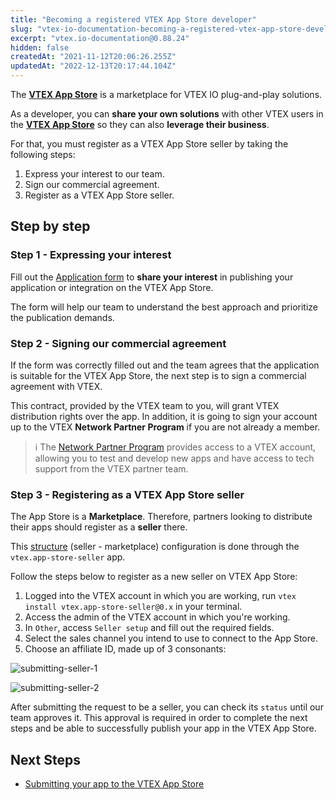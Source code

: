 ```yaml
---
title: "Becoming a registered VTEX App Store developer"
slug: "vtex-io-documentation-becoming-a-registered-vtex-app-store-developer"
excerpt: "vtex.io-documentation@0.88.24"
hidden: false
createdAt: "2021-11-12T20:06:26.255Z"
updatedAt: "2022-12-13T20:17:44.104Z"
---
```


The [**VTEX App Store**](https://apps.vtex.com/) is a marketplace for VTEX IO plug-and-play solutions.

As a developer, you can **share your own solutions** with other VTEX users in the [**VTEX App Store**](https://apps.vtex.com/) so they can also **leverage their business**.

For that, you must register as a VTEX App Store seller by taking the following steps:

1. Express your interest to our team.
2. Sign our commercial agreement.
3. Register as a VTEX App Store seller.

## Step by step

### Step 1 - Expressing your interest

Fill out the [Application form](https://forms.gle/wpkXMxgSfCXwMPbs8) to **share your interest** in publishing your application or integration on the VTEX App Store.

The form will help our team to understand the best approach and prioritize the publication demands.

### Step 2 - Signing our commercial agreement

If the form was correctly filled out and the team agrees that the application is suitable for the VTEX App Store, the next step is to sign a commercial agreement with VTEX.

This contract, provided by the VTEX team to you, will grant VTEX distribution rights over the app. In addition, it is going to sign your account up to the VTEX **Network Partner Program** if you are not already a member.

> ℹ️ The [Network Partner Program](https://network.vtex.com/terms_of_use) provides access to a VTEX account, allowing you to test and develop new apps and have access to tech support from the VTEX partner team.

### Step 3 - Registering as a VTEX App Store seller

The App Store is a **Marketplace**. Therefore, partners looking to distribute their apps should register as a  **seller** there.

This [structure](https://help.vtex.com/tutorial/configuring-the-marketplace-between-vtex-stores--tutorials_6520) (seller - marketplace) configuration is done through the `vtex.app-store-seller` app.

Follow the steps below to register as a new seller on VTEX App Store:

1. Logged into the VTEX account in which you are working, run `vtex install vtex.app-store-seller@0.x` in your terminal.
2. Access the admin of the VTEX account in which you're working.
3. In `Other`, access `Seller setup` and fill out the required fields.
4. Select the sales channel you intend to use to connect to the App Store.
5. Choose an affiliate ID, made up of 3 consonants:

![submitting-seller-1](https://cdn.jsdelivr.net/gh/vtexdocs/dev-portal-content@readme-docs/docs/vtex-io/App%20Guides/vtex-app-store/92964918-48d71080-f44b-11ea-8929-b744915e3fb0_49.png)

![submitting-seller-2](https://cdn.jsdelivr.net/gh/vtexdocs/dev-portal-content@readme-docs/docs/vtex-io/App%20Guides/vtex-app-store/92964922-4a083d80-f44b-11ea-886d-39eac7a3cee0_51.png)

After submitting the request to be a seller, you can check its `status` until our team approves it. This approval is required in order to complete the next steps and be able to successfully publish your app in the VTEX App Store.

## Next Steps

- [Submitting your app to the VTEX App Store](https://developers.vtex.com/vtex-developer-docs/docs/vtex-io-documentation-submitting-your-app-in-the-vtex-app-store)

